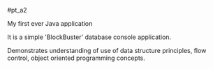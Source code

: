 #pt_a2

My first ever Java application

It is a simple 'BlockBuster' database console application.

Demonstrates understanding of use of data structure principles, flow control, object oriented programming concepts. 


